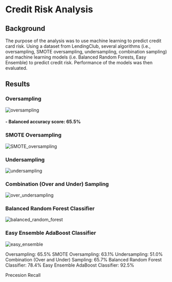 # Credit Risk Analysis

## Background
The purpose of the analysis was to use machine learning to predict credit card risk. Using a dataset from LendingClub, several algorithms (i.e., oversampling, SMOTE oversampling, undersampling, combination sampling) and machine learning models (i.e. Balanced Random Forests, Easy Ensemble) to predict credit risk. Performance of the models was then evaluated.

## Results
### Oversampling
![oversampling](https://user-images.githubusercontent.com/96216947/163718567-170413ad-5840-4faf-afb9-c3b4d3067186.JPG)
#### - Balanced accuracy score: 65.5%

### SMOTE Oversampling
![SMOTE_oversampling](https://user-images.githubusercontent.com/96216947/163718596-d0d47da6-b611-41b2-97b7-2d7299a32849.JPG)
### Undersampling
![undersampling](https://user-images.githubusercontent.com/96216947/163718615-8d4a7abb-397e-4eb7-84f2-5a96a5ae090d.JPG)
### Combination (Over and Under) Sampling
![over_undersampling](https://user-images.githubusercontent.com/96216947/163718656-289fccbb-bc05-4d15-91d8-6b4a98f3bbf2.JPG)
### Balanced Random Forest Classifier
![balanced_random_forest](https://user-images.githubusercontent.com/96216947/163718708-34af4b34-cf98-4006-901e-4767200a8354.JPG)
### Easy Ensemble AdaBoost Classifier
![easy_ensemble](https://user-images.githubusercontent.com/96216947/163718713-ae1912e4-8c46-42d6-9039-8796ed1e29f4.JPG)

Oversampling: 65.5%
SMOTE Oversampling: 63.1%
Undersampling: 51.0%
Combination (Over and Under) Sampling: 65.7%
Balanced Random Forest Classifier: 78.4%
Easy Ensemble AdaBoost Classifier: 92.5%

Precesion Recall
